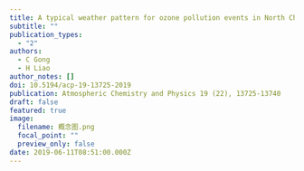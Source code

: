 ```yaml
---
title: A typical weather pattern for ozone pollution events in North China
subtitle: ""
publication_types:
  - "2"
authors:
  - C Gong
  - H Liao
author_notes: []
doi: 10.5194/acp-19-13725-2019
publication: Atmospheric Chemistry and Physics 19 (22), 13725-13740
draft: false
featured: true
image:
  filename: 概念图.png
  focal_point: ""
  preview_only: false
date: 2019-06-11T08:51:00.000Z
---
```

